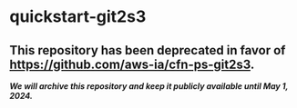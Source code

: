 # quickstart-git2s3 
## This repository has been deprecated in favor of https://github.com/aws-ia/cfn-ps-git2s3. 
***We will archive this repository and keep it publicly available until May 1, 2024.***
